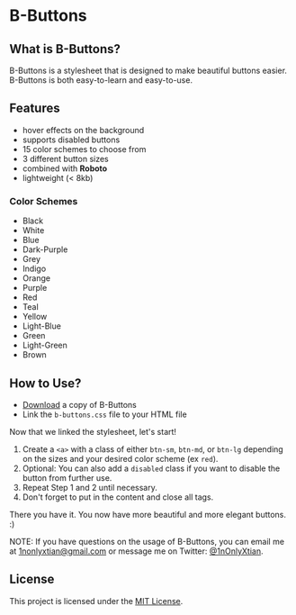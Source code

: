 # B-Buttons

## What is B-Buttons?

B-Buttons is a stylesheet that is designed to make beautiful buttons easier. B-Buttons is both easy-to-learn and easy-to-use.

## Features
* hover effects on the background
* supports disabled buttons
* 15 color schemes to choose from
* 3 different button sizes
* combined with **Roboto**
* lightweight (< 8kb)

### Color Schemes
* Black
* White
* Blue
* Dark-Purple
* Grey
* Indigo
* Orange
* Purple
* Red
* Teal
* Yellow
* Light-Blue
* Green
* Light-Green
* Brown

## How to Use?

* [Download](https://github.com/1nonlyxtian/b-buttons/archive/master.zip) a copy of B-Buttons
* Link the `b-buttons.css` file to your HTML file

Now that we linked the stylesheet, let's start!

1. Create a `<a>` with a class of either `btn-sm`, `btn-md`, or `btn-lg` depending on the sizes and your desired color scheme (ex `red`).
2. Optional: You can also add a `disabled` class if you want to disable the button from further use.
3. Repeat Step 1 and 2 until necessary.
4. Don't forget to put in the content and close all tags.

There you have it. You now have more beautiful and more elegant buttons. :)

NOTE: If you have questions on the usage of B-Buttons, you can email me at 1nonlyxtian@gmail.com or message me on Twitter: [@1nOnlyXtian](https://twitter.com/1nonlyxtian).

## License

This project is licensed under the [MIT License](http://github.com/1nonlyxtian/b-buttons/blob/master/LICENSE).
